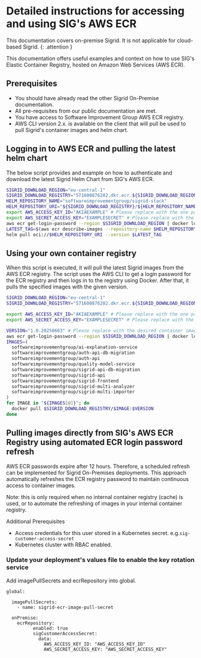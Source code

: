 # Detailed instructions for accessing and using SIG's AWS ECR

This documentation covers on-premise Sigrid. It is not applicable for cloud-based Sigrid.
{: .attention }

This documentation offers useful examples and context on how to use SIG's Elastic Container Registry, hosted on Amazon Web Services (AWS ECR).

## Prerequisites

- You should have already read the other Sigrid On-Premise documentation.
- All pre-requisites from our public documentation are met.
- You have access to Software Improvement Group AWS ECR registry.
- AWS CLI version 2.x. is available on the client that will pull be used to pull Sigrid's container images and helm chart.


## Logging in to AWS ECR and pulling the latest helm chart

The below script provides and example on how to authenticate and download the latest Sigrid Helm Chart from SIG's AWS ECR.

```bash
SIGRID_DOWNLOAD_REGION="eu-central-1"
SIGRID_DOWNLOAD_REGISTRY="571600876202.dkr.ecr.${SIGRID_DOWNLOAD_REGION}.amazonaws.com"
HELM_REPOSITORY_NAME="softwareimprovementgroup/sigrid-stack"
HELM_REPOSITORY_URI="${SIGRID_DOWNLOAD_REGISTRY}/${HELM_REPOSITORY_NAME}"
export AWS_ACCESS_KEY_ID="AKIAEXAMPLE" # Please replace with the one provided by SIG
export AWS_SECRET_ACCESS_KEY="EXAMPLESECRET" # Please replace with the one provided by SIG
aws ecr get-login-password --region $SIGRID_DOWNLOAD_REGION | docker login --username AWS --password-stdin $SIGRID_DOWNLOAD_REGISTRY
LATEST_TAG=$(aws ecr describe-images --repository-name $HELM_REPOSITORY_NAME --region $SIGRID_DOWNLOAD_REGION --query 'sort_by(imageDetails,&imagePushedAt)[-1].imageTags[0]' --output text)
helm pull oci://$HELM_REPOSITORY_URI --version $LATEST_TAG
```

## Using your own container registry

When this script is executed, it will pull the latest Sigrid images from the AWS ECR registry.
The script uses the AWS CLI to get a login password for the ECR registry and then logs in to the registry using Docker.
After that, it pulls the specified images with the given version.

```bash
SIGRID_DOWNLOAD_REGION="eu-central-1"
SIGRID_DOWNLOAD_REGISTRY="571600876202.dkr.ecr.${SIGRID_DOWNLOAD_REGION}.amazonaws.com"

export AWS_ACCESS_KEY_ID="AKIAEXAMPLE" # Please replace with the one provided by SIG
export AWS_SECRET_ACCESS_KEY="EXAMPLESECRET" # Please replace with the one provided by SIG

VERSION="1.0.20250603" # Please replace with the desired container image version
aws ecr get-login-password --region $SIGRID_DOWNLOAD_REGION | docker login --username AWS --password-stdin $SIGRID_DOWNLOAD_REGISTRY
IMAGES=(
  softwareimprovementgroup/ai-explanation-service
  softwareimprovementgroup/auth-api-db-migration
  softwareimprovementgroup/auth-api
  softwareimprovementgroup/quality-model-service
  softwareimprovementgroup/sigrid-api-db-migration
  softwareimprovementgroup/sigrid-api
  softwareimprovementgroup/sigrid-frontend
  softwareimprovementgroup/sigrid-multi-analyzer
  softwareimprovementgroup/sigrid-multi-importer
)
for IMAGE in "${IMAGES[@]}"; do
  docker pull $SIGRID_DOWNLOAD_REGISTRY/$IMAGE:$VERSION
done
```

## Pulling images directly from SIG's AWS ECR Registry using automated ECR login password refresh

AWS ECR passwords expire after 12 hours. Therefore, a scheduled refresh can be implemented for Sigrid On-Premises deployments. This approach automatically refreshes the ECR registry password to maintain continuous access to container images.

Note: this is only required when no internal container registry (cache) is used, or to automate the refreshing of images in your internal container registry.

Additional Prerequisites
- Access credentials for this user stored in a Kubernetes secret. e.g.`sig-customer-access-secret`
- Kubernetes cluster with RBAC enabled.

### Update your deployment's values file to enable the key rotation service

Add imagePullSecrets and ecrRepository into global.

```
global:
  
  imagePullSecrets:
    - name: sigrid-ecr-image-pull-secret

  onPremise:
    ecrRepository:
          enabled: true
          sigCustomerAccessSecret:
            data:
              AWS_ACCESS_KEY_ID: "AWS_ACCESS_KEY_ID"
              AWS_SECRET_ACCESS_KEY: "AWS_SECRET_ACCESS_KEY"
```
